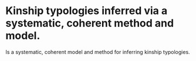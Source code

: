 # Kinship typologies inferred via a systematic, coherent method and model.
Is a systematic, coherent model and method for inferring kinship typologies.
